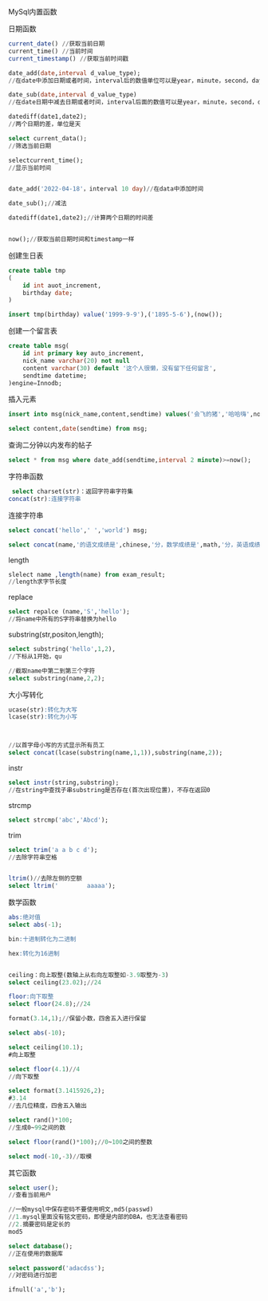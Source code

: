 MySql内置函数



日期函数

```sql
current_date() //获取当前日期
current_time() //当前时间
current_timestamp() //获取当前时间戳
```



```sql
date_add(date,interval d_value_type);
//在date中添加日期或者时间，interval后的数值单位可以是year，minute，second，day
```



```sql
date_sub(date,interval d_value_type)
//在date日期中减去日期或者时间，interval后面的数值可以是year，minute，second，day
```



```sql
datediff(date1,date2);
//两个日期的差，单位是天
```



```sql
select current_data();
//筛选当前日期

selectcurrent_time();
//显示当前时间


date_add('2022-04-18'，interval 10 day)//在data中添加时间

date_sub();//减法

datediff(date1,date2);//计算两个日期的时间差


now();//获取当前日期时间和timestamp一样
```

创建生日表

```sql
create table tmp
(
	id int auot_increment,
	birthday date;
)
```

```sql
insert tmp(birthday) value('1999-9-9'),('1895-5-6'),(now());
```

创建一个留言表

```sql
create table msg(
	id int primary key auto_increment,
    nick_name varchar(20) not null
    content varchar(30) default '这个人很懒，没有留下任何留言',
    sendtime datetime;
)engine=Innodb;
```

插入元素

```sql
insert into msg(nick_name,content,sendtime) values('会飞的猪','哈哈嗨',now()),('猴子','h哈哈黑',now());

select content,date(sendtime) from msg;
```

查询二分钟以内发布的帖子

```sql
select * from msg where date_add(sendtime,interval 2 minute)>=now();
```



字符串函数

```sql
 select charset(str)：返回字符串字符集
concat(str):连接字符串

```

连接字符串

```sql
select concat('hello',' ','world') msg;
```

```sql
select concat(name,'的语文成绩是',chinese,'分，数学成绩是',math,'分，英语成绩是',english)  成绩概览 from exam_result;
```

length

```sql
slelect name ,length(name) from exam_result;
//length求字节长度
```

replace 

```sql
select repalce (name,'S','hello');
//将name中所有的S字符串替换为hello
```

substring(str,positon,length);

```sql
select substring('hello',1,2),
//下标从1开始，qu

//截取name中第二到第三个字符
select substring(name,2,2);
```

大小写转化

```sql
ucase(str):转化为大写
lcase(str):转化为小写



//以首字母小写的方式显示所有员工
select concat(lcase(substring(name,1,1)),substring(name,2));
```

instr

```sql
select instr(string,substring);
//在string中查找子串substring是否存在(首次出现位置)，不存在返回0

```

strcmp

```sql
select strcmp('abc','Abcd');

```

trim

```sql
select trim('a a b c d');
//去除字符串空格


ltrim()//去除左侧的空额
select ltrim('        aaaaa');

```







数学函数

```sql
abs:绝对值
select abs(-1);

bin:十进制转化为二进制

hex:转化为16进制


ceiling：向上取整(数轴上从右向左取整如-3.9取整为-3)
select ceiling(23.02);//24

floor:向下取整
select floor(24.8);//24

format(3.14,1);//保留小数，四舍五入进行保留


```

```sql
select abs(-10);
```

```sql
select ceiling(10.1);
#向上取整
```

```sql
select floor(4.1)//4
//向下取整
```

```sql
select format(3.1415926,2);
#3.14
//去几位精度，四舍五入输出
```

```sql
select rand()*100;
//生成0~99之间的数

select floor(rand()*100);//0~100之间的整数

```

```sql
select mod(-10,-3)//取模

```



其它函数

```sql
select user();
//查看当前用户
```

```sql
//一般mysql中保存密码不要使用明文,md5(passwd)
//1.mysql里面没有铭文密码，即便是内部的DBA，也无法查看密码
//2.摘要密码是定长的
mod5
```

```sql
select database();
//正在使用的数据库
```

```sql
select password('adacdss');
//对密码进行加密
```

```sql
ifnull('a','b');
```

